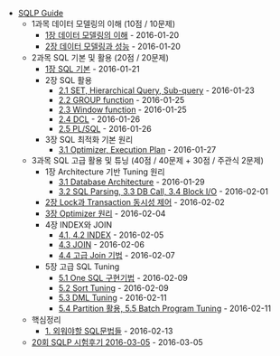 - [SQLP Guide](.)
  - 1과목 데이터 모델링의 이해 (10점 / 10문제)
    - [1장 데이터 모델링의 이해](01.01.modeling.md) - 2016-01-20
    - [2장 데이터 모델링과 성능](01.02.modeling_performance.md) - 2016-01-20
  - 2과목 SQL 기본 및 활용 (20점 / 20문제)
    - [1장 SQL 기본](02.01.sql.basic.md) - 2016-01-21
    - 2장 SQL 활용
      - [2.1 SET, Hierarchical Query, Sub-query](02.02.sql.adv.md) - 2016-01-23
      - [2.2 GROUP function](02.03.group.md) - 2016-01-25
      - [2.3 Window function](02.04.window.md) - 2016-01-25
      - [2.4 DCL](02.05.dcl.md) - 2016-01-26
      - [2.5 PL/SQL](02.06.plsql.md) - 2016-01-26
    - 3장 SQL 최적화 기본 원리
      - [3.1 Optimizer, Execution Plan](02.07.optimizer.md) - 2016-01-27
  - 3과목 SQL 고급 활용 및 튜닝 (40점 / 40문제 + 30점 / 주관식 2문제)
    - 1장 Architecture 기반 Tuning 원리
      - [3.1 Database Architecture](03.01.architecture.md) - 2016-01-29
      - [3.2 SQL Parsing, 3.3 DB Call, 3.4 Block I/O](03.02.sql.parsing.md) - 2016-02-01
    - [2장 Lock과 Transaction 동시성 제어](03.03.lock.md) - 2016-02-02
    - [3장 Optimizer 원리](03.04.optimizer.md) - 2016-02-04
    - 4장 INDEX와 JOIN
      - [4.1, 4.2 INDEX](03.05.index.md) - 2016-02-05
      - [4.3 JOIN](03.06.join.md) - 2016-02-06
      - [4.4 고급 Join 기법](03.07.join.adv.md) - 2016-02-07
    - 5장 고급 SQL Tuning
      - [5.1 One SQL 구현기법](04.01.onesql.md) - 2016-02-09
      - [5.2 Sort Tuning](04.02.sort.md) - 2016-02-09
      - [5.3 DML Tuning](04.03.dml.md) - 2016-02-11
      - [5.4 Partition 활용, 5.5 Batch Program Tuning](04.04.partition.md) - 2016-02-11
  - 핵심정리
    - [1. 외워야할 SQL문법들](05.01.sql.md) - 2016-02-13
  - [20회 SQLP 시험후기 2016-03-05](sqlp.20.after.md) - 2016-03-05
